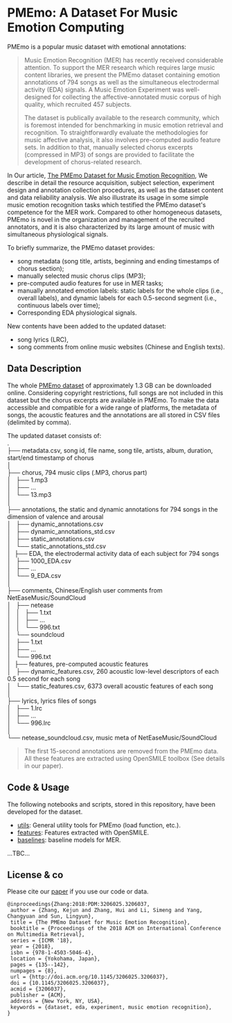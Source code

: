 # PMEmo: A Dataset For Music Emotion Computing
PMEmo is a popular music dataset with emotional annotations: 

> Music Emotion Recognition (MER) has recently received considerable attention. To support the MER research which requires large music content libraries, we present the PMEmo dataset containing emotion annotations of 794 songs as well as the simultaneous electrodermal activity (EDA) signals. A Music Emotion Experiment was well-designed for collecting the affective-annotated music corpus of high quality, which recruited 457 subjects.  
> 
> The dataset is publically available to the research community, which is foremost intended for benchmarking in music emotion retrieval and recognition. To straightforwardly evaluate the methodologies for music affective analysis, it also involves pre-computed audio feature sets. In addition to that, manually selected chorus excerpts (compressed in MP3) of songs are provided to facilitate the development of chorus-related research.

In Our article, [The PMEmo Dataset for Music Emotion Recognition](https://dl.acm.org/citation.cfm?id=3206037), We describe in detail the resource acquisition, subject selection, experiment design and annotation collection procedures, as well as the dataset content and data reliability analysis. We also illustrate its usage in some simple music emotion recognition tasks which testified the PMEmo dataset's competence for the MER work. Compared to other homogeneous datasets, PMEmo is novel in the organization and management of the recruited annotators, and it is also characterized by its large amount of music with simultaneous physiological signals.

To briefly summarize, the PMEmo dataset provides:

* song metadata (song title, artists, beginning and ending timestamps of chorus section);
* manually selected music chorus clips (MP3);
* pre-computed audio features for use in MER tasks;
* manually annotated emotion labels: static labels for the whole clips (i.e., overall labels), and dynamic labels for each 0.5-second segment (i.e., continuous labels over time);
* Corresponding EDA physiological signals.

New contents have been added to the updated dataset:

* song lyrics (LRC),
* song comments from online music websites (Chinese and English texts).

## Data Description
The whole [PMEmo dataset](http://pmemo.hellohui.cn/) of approximately 1.3 GB can be downloaded online. Considering copyright restrictions,
full songs are not included in this dataset but the chorus
excerpts are available in PMEmo. To make the data accessible and
compatible for a wide range of platforms, the metadata of songs,
the acoustic features and the annotations are all stored in CSV files
(delimited by comma).

The updated dataset consists of:  
.  
├── metadata.csv, song id, file name, song tile, artists, album, duration, start/end timestamp of chorus  
│   
├── chorus, 794 music clips (.MP3, chorus part)  
│   ├── 1.mp3  
│   ├── ...  
│   └── 13.mp3  
│   
├── annotations, the static and dynamic annotations for 794 songs in the dimension of valence and arousal  
│   ├── dynamic\_annotations.csv  
│   ├── dynamic\_annotations\_std.csv  
│   ├── static\_annotations.csv  
│   └── static\_annotations\_std.csv  
│  
├── EDA, the electrodermal activity data of each subject for 794 songs  
│   ├── 1000\_EDA.csv  
│   ├── ...  
│   └── 9\_EDA.csv  
│   
├── comments, Chinese/English user comments from NetEaseMusic/SoundCloud  
│   ├── netease  
│   │   ├── 1.txt  
│   │   ├── ...  
│   │   └── 996.txt  
│   └── soundcloud  
│       ├── 1.txt  
│       ├── ...  
│       └── 996.txt  
│  
├── features, pre-computed acoustic features  
│   ├── dynamic_features.csv, 260 acoustic low-level descriptors of each 0.5 second for each song  
│   └── static_features.csv, 6373 overall acoustic features of each song  
│   
├── lyrics, lyrics files of songs  
│   ├── 1.lrc  
│   ├── ...  
│   └── 996.lrc  
│   
└── netease_soundcloud.csv, music meta of NetEaseMusic/SoundCloud

> The first 15-second annotations are removed from the PMEmo data. All these features are extracted using OpenSMILE toolbox (See details in our paper). 

## Code & Usage
The following notebooks and scripts, stored in this repository, have been developed for the dataset.

* [utils](./utils.py): General utility tools for PMEmo (load function, etc.).
* [features](./features.py): Features extracted with OpenSMILE.
* [baselines](./baselines): baseline models for MER.

...TBC...

## License & co
Please cite our [paper](https://dl.acm.org/citation.cfm?id=3206037) if you use our code or data.

```
@inproceedings{Zhang:2018:PDM:3206025.3206037,
 author = {Zhang, Kejun and Zhang, Hui and Li, Simeng and Yang, Changyuan and Sun, Lingyun},
 title = {The PMEmo Dataset for Music Emotion Recognition},
 booktitle = {Proceedings of the 2018 ACM on International Conference on Multimedia Retrieval},
 series = {ICMR '18},
 year = {2018},
 isbn = {978-1-4503-5046-4},
 location = {Yokohama, Japan},
 pages = {135--142},
 numpages = {8},
 url = {http://doi.acm.org/10.1145/3206025.3206037},
 doi = {10.1145/3206025.3206037},
 acmid = {3206037},
 publisher = {ACM},
 address = {New York, NY, USA},
 keywords = {dataset, eda, experiment, music emotion recognition},
} 
```

